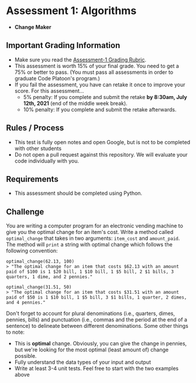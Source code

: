 # Assessment 1: Algorithms
- **Change Maker**

## Important Grading Information
- Make sure you read the [Assessment-1 Grading Rubric](https://docs.google.com/spreadsheets/d/1CjVoEPvswccsGTU5xc0WLaQ87Ql_mqGSeCEoZhSFyCM/edit?usp=sharing).
- This assessment is worth 15% of your final grade. You need to get a 75% or better to pass. (You must pass all assessments in order to graduate Code Platoon's program.)
- If you fail the assessment, you have can retake it once to improve your score. For this assessment... 
  - 5% penalty: If you complete and submit the retake **by 8:30am, July 12th, 2021** (end of the middle week break).
  - 10% penalty: If you complete and submit the retake afterwards.

## Rules / Process
- This test is fully open notes and open Google, but is not to be completed with other students
- Do not open a pull request against this repository. We will evaluate your code individually with you.

## Requirements
- This assessment should be completed using Python.

## Challenge
You are writing a computer program for an electronic vending machine to give you the optimal change for an item's cost. Write a method called `optimal_change` that takes in two arguments: `item_cost` and `amount_paid`. The method will `print` a string with optimal change which follows the following convention:

```
optimal_change(62.13, 100)
> "The optimal change for an item that costs $62.13 with an amount paid of $100 is 1 $20 bill, 1 $10 bill, 1 $5 bill, 2 $1 bills, 3 quarters, 1 dime, and 2 pennies."

optimal_change(31.51, 50)
> "The optimal change for an item that costs $31.51 with an amount paid of $50 is 1 $10 bill, 1 $5 bill, 3 $1 bills, 1 quarter, 2 dimes, and 4 pennies."
```

Don't forget to account for plural denominations (i.e., quarters, dimes, pennies, bills) and punctuation (i.e., commas and the period at the end of a sentence) to delineate between different denominations. Some other things to note:
- This is **optimal** change. Obviously, you can give the change in pennies, but we're looking for the most optimal (least amount of) change possible.
- Fully understand the data types of your input and output
- Write at least 3-4 unit tests. Feel free to start with the two examples above
